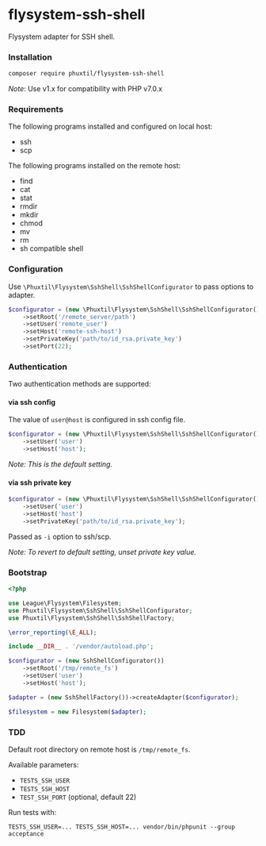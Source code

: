 # flysystem-ssh-shell

Flysystem adapter for SSH shell.
 
### Installation

```bash
composer require phuxtil/flysystem-ssh-shell 
```

_Note_: Use v1.x for compatibility with PHP v7.0.x

### Requirements

The following programs installed and configured on local host:
- ssh
- scp

The following programs installed on the remote host:
- find
- cat
- stat
- rmdir
- mkdir
- chmod
- mv
- rm
- sh compatible shell

### Configuration

Use `\Phuxtil\Flysystem\SshShell\SshShellConfigurator` to pass options to adapter.

```php
$configurator = (new \Phuxtil\Flysystem\SshShell\SshShellConfigurator())
    ->setRoot('/remote_server/path')
    ->setUser('remote_user')
    ->setHost('remote-ssh-host')
    ->setPrivateKey('path/to/id_rsa.private_key')
    ->setPort(22);
```

### Authentication

Two authentication methods are supported:

#### via ssh config

The value of `user@host` is configured in ssh config file.

```php
$configurator = (new \Phuxtil\Flysystem\SshShell\SshShellConfigurator())
    ->setUser('user')
    ->setHost('host');
```
_Note: This is the default setting._

#### via ssh private key 

```php
$configurator = (new \Phuxtil\Flysystem\SshShell\SshShellConfigurator())
    ->setUser('user')
    ->setHost('host')
    ->setPrivateKey('path/to/id_rsa.private_key');
```
Passed as `-i` option to ssh/scp.

_Note: To revert to default setting, unset private key value._



### Bootstrap

``` php
<?php

use League\Flysystem\Filesystem;
use Phuxtil\Flysystem\SshShell\SshShellConfigurator;
use Phuxtil\Flysystem\SshShell\SshShellFactory;

\error_reporting(\E_ALL);

include __DIR__ . '/vendor/autoload.php';

$configurator = (new SshShellConfigurator())
    ->setRoot('/tmp/remote_fs')
    ->setUser('user')
    ->setHost('host');

$adapter = (new SshShellFactory())->createAdapter($configurator);

$filesystem = new Filesystem($adapter);

```


### TDD

Default root directory on remote host is `/tmp/remote_fs`.

Available parameters:
- `TESTS_SSH_USER` 
- `TESTS_SSH_HOST`
- `TEST_SSH_PORT` (optional, default 22)

Run tests with:

```shell
TESTS_SSH_USER=... TESTS_SSH_HOST=... vendor/bin/phpunit --group acceptance
``` 
